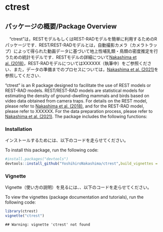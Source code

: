 ctrest
================

## パッケージの概要/Package Overview

　“ctrest”は，RESTモデルもしくはREST-RADモデルを簡単に利用するためのRパッケージです．REST/REST-RADモデルとは，自動撮影カメラ（カメラトラップ）によって得られた動画データに基づいて地上性哺乳類・鳥類の密度推定を行うための統計モデルです．RESTモデルの詳細について[Nakashima
et
al. (2018)](https://besjournals.onlinelibrary.wiley.com/doi/full/10.1111/1365-2664.13059)，REST-RADモデルについてはXXXXXX（執筆中）をご参照ください．また，データの準備までのプロセスについては，[Nakashima
et
al. (2021)](https://www.biorxiv.org/content/10.1101/2021.05.18.444583v2)を参照してください．

“ctrest” is an R package designed to facilitate the use of REST models
or REST-RAD models. REST/REST-RAD models are statistical models for
estimating the density of ground-dwelling mammals and birds based on
video data obtained from camera traps. For details on the REST model,
please refer to [Nakashima et
al. (2018)](https://besjournals.onlinelibrary.wiley.com/doi/full/10.1111/1365-2664.13059),
and for the REST-RAD model, please refer to XXXXXX. For the data
preparation process, please refer to [Nakashima et
al. (2021)](https://www.biorxiv.org/content/10.1101/2021.05.18.444583v2).
The package includes the following functions:

### Installation

インストールするためには、以下のコードを走らせてください。

To install this package, run the following code:

``` r
#install.packages("devtools")
devtools::install_github("YoshihiroNakashima/ctrest",build_vignettes = TRUE)
```

### Vignette

Vignette（使い方の説明）を見るには、、以下のコードを走らせてください。

To view the vignettes (package documentation and tutorials), run the
following code:

``` r
library(ctrest)
vignette("ctrest")
```

    ## Warning: vignette 'ctrest' not found
